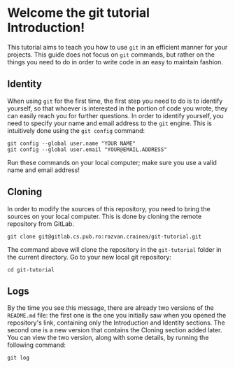 # Welcome the git tutorial Introduction!
This tutorial aims to teach you how to use `git` in an efficient manner for
your projects.  This guide does not focus on `git` commands,  but rather on
the things you need to do in order to write code in an easy to maintain
fashion.

## Identity
When using `git` for the first time, the first step you need to do is to
identify yourself, so that whoever is interested in the portion of code you
wrote, they can easily reach you for further questions.  In order to identify
yourself, you need to specify your name and email address to the `git` engine.
This is intuitively done using the `git config` command:
```
git config --global user.name "YOUR NAME"
git config --global user.email "YOUR@EMAIL.ADDRESS"
```
Run these commands on your local computer; make sure you use a valid name and
email address!

## Cloning
In order to modify the sources of this repository, you need to bring the
sources on your local computer. This is done by cloning the remote repository
from GitLab.
```
git clone git@gitlab.cs.pub.ro:razvan.crainea/git-tutorial.git
```
The command above will clone the repository in the `git-tutorial` folder in
the current directory. Go to your new local git repository:
```
cd git-tutorial
```

## Logs
By the time you see this message, there are already two versions of the
`README.md` file: the first one is the one you initially saw when you opened
the repository's link, containing only the Introduction and Identity sections.
The second one is a new version that contains the Cloning section added later.
You can view the two version, along with some details, by running the
following command:
```
git log
```
